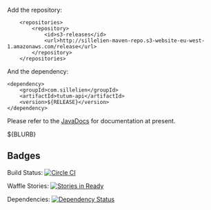 Add the repository:

```
    <repositories>
        <repository>
            <id>s3-releases</id>
            <url>http://sillelien-maven-repo.s3-website-eu-west-1.amazonaws.com/release</url>
        </repository>
    </repositories>
```

And the dependency:

```
<dependency>
    <groupId>com.sillelien</groupId>
    <artifactId>tutum-api</artifactId>
    <version>${RELEASE}</version>
</dependency>
```        

Please refer to the [JavaDocs](http://sillelien.github.io/tutum-api/apidocs/index.html) for documentation at present.

${BLURB}

## Badges
Build Status: [![Circle CI](https://circleci.com/gh/sillelien/tutum-api.svg?style=svg)](https://circleci.com/gh/sillelien/tutum-api)

Waffle Stories: [![Stories in Ready](https://badge.waffle.io/sillelien/tutum-api.png?label=ready&title=Ready)](https://waffle.io/sillelien/tutum-api)

Dependencies: [![Dependency Status](https://www.versioneye.com/user/projects/55c0d20865376200200027e5/badge.svg?style=flat)](https://www.versioneye.com/user/projects/55c0d20865376200200027e5)

